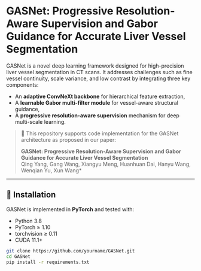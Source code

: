 # GASNet: Progressive Resolution-Aware Supervision and Gabor Guidance for Accurate Liver Vessel Segmentation

GASNet is a novel deep learning framework designed for high-precision liver vessel segmentation in CT scans. It addresses challenges such as fine vessel continuity, scale variance, and low contrast by integrating three key components:

- An **adaptive ConvNeXt backbone** for hierarchical feature extraction,
- A **learnable Gabor multi-filter module** for vessel-aware structural guidance,
- A **progressive resolution-aware supervision** mechanism for deep multi-scale learning.

> 📄 This repository supports code implementation for the GASNet architecture as proposed in our paper:
>
> **GASNet: Progressive Resolution-Aware Supervision and Gabor Guidance for Accurate Liver Vessel Segmentation**  
> Qing Yang, Gang Wang, Xiangyu Meng, Huanhuan Dai, Hanyu Wang, Wenqian Yu, Xun Wang*  

---

## 🔧 Installation

GASNet is implemented in **PyTorch** and tested with:

- Python 3.8
- PyTorch ≥ 1.10
- torchvision ≥ 0.11
- CUDA 11.1+

```bash
git clone https://github.com/yourname/GASNet.git
cd GASNet
pip install -r requirements.txt
